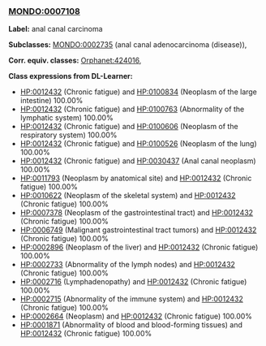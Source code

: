 
### [MONDO:0007108](http://purl.obolibrary.org/obo/MONDO_0007108)
**Label:** anal canal carcinoma

**Subclasses:** [MONDO:0002735](http://purl.obolibrary.org/obo/MONDO_0002735) (anal canal adenocarcinoma (disease)), 

**Corr. equiv. classes:** [Orphanet:424016](http://www.orpha.net/ORDO/Orphanet_424016), 

**Class expressions from DL-Learner:**

- [HP:0012432](http://purl.obolibrary.org/obo/HP_0012432) (Chronic fatigue) and [HP:0100834](http://purl.obolibrary.org/obo/HP_0100834) (Neoplasm of the large intestine) 100.00%
- [HP:0012432](http://purl.obolibrary.org/obo/HP_0012432) (Chronic fatigue) and [HP:0100763](http://purl.obolibrary.org/obo/HP_0100763) (Abnormality of the lymphatic system) 100.00%
- [HP:0012432](http://purl.obolibrary.org/obo/HP_0012432) (Chronic fatigue) and [HP:0100606](http://purl.obolibrary.org/obo/HP_0100606) (Neoplasm of the respiratory system) 100.00%
- [HP:0012432](http://purl.obolibrary.org/obo/HP_0012432) (Chronic fatigue) and [HP:0100526](http://purl.obolibrary.org/obo/HP_0100526) (Neoplasm of the lung) 100.00%
- [HP:0012432](http://purl.obolibrary.org/obo/HP_0012432) (Chronic fatigue) and [HP:0030437](http://purl.obolibrary.org/obo/HP_0030437) (Anal canal neoplasm) 100.00%
- [HP:0011793](http://purl.obolibrary.org/obo/HP_0011793) (Neoplasm by anatomical site) and [HP:0012432](http://purl.obolibrary.org/obo/HP_0012432) (Chronic fatigue) 100.00%
- [HP:0010622](http://purl.obolibrary.org/obo/HP_0010622) (Neoplasm of the skeletal system) and [HP:0012432](http://purl.obolibrary.org/obo/HP_0012432) (Chronic fatigue) 100.00%
- [HP:0007378](http://purl.obolibrary.org/obo/HP_0007378) (Neoplasm of the gastrointestinal tract) and [HP:0012432](http://purl.obolibrary.org/obo/HP_0012432) (Chronic fatigue) 100.00%
- [HP:0006749](http://purl.obolibrary.org/obo/HP_0006749) (Malignant gastrointestinal tract tumors) and [HP:0012432](http://purl.obolibrary.org/obo/HP_0012432) (Chronic fatigue) 100.00%
- [HP:0002896](http://purl.obolibrary.org/obo/HP_0002896) (Neoplasm of the liver) and [HP:0012432](http://purl.obolibrary.org/obo/HP_0012432) (Chronic fatigue) 100.00%
- [HP:0002733](http://purl.obolibrary.org/obo/HP_0002733) (Abnormality of the lymph nodes) and [HP:0012432](http://purl.obolibrary.org/obo/HP_0012432) (Chronic fatigue) 100.00%
- [HP:0002716](http://purl.obolibrary.org/obo/HP_0002716) (Lymphadenopathy) and [HP:0012432](http://purl.obolibrary.org/obo/HP_0012432) (Chronic fatigue) 100.00%
- [HP:0002715](http://purl.obolibrary.org/obo/HP_0002715) (Abnormality of the immune system) and [HP:0012432](http://purl.obolibrary.org/obo/HP_0012432) (Chronic fatigue) 100.00%
- [HP:0002664](http://purl.obolibrary.org/obo/HP_0002664) (Neoplasm) and [HP:0012432](http://purl.obolibrary.org/obo/HP_0012432) (Chronic fatigue) 100.00%
- [HP:0001871](http://purl.obolibrary.org/obo/HP_0001871) (Abnormality of blood and blood-forming tissues) and [HP:0012432](http://purl.obolibrary.org/obo/HP_0012432) (Chronic fatigue) 100.00%



